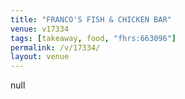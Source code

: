 ```yaml
---
title: "FRANCO'S FISH & CHICKEN BAR"
venue: v17334
tags: [takeaway, food, "fhrs:663096"]
permalink: /v/17334/
layout: venue
---
```

null